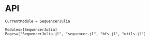# API

```@meta
CurrentModule = SequencerJulia
```

```@autodocs
Modules=[SequencerJulia]
Pages=["SequencerJulia.jl", "sequencer.jl", "bfs.jl", "utils.jl"]
```

<!-- ## Module
```@docs
SequencerJulia
```

## Types
```@docs
SequencerResult
EMD
Energy
Distances.L2
Distances.KLDivergence
```

## External functions
```@docs
sequence(A::VecOrMat{T};) where {T <: Real}
D
mst
elong
order
elongation
leastcentralpt
loss
unroll
prettyp
SequencerJulia.show
bfs_parents
```

## Constants
```@docs
ϵ
L2
KLD
WASS1D
ENERGY
ALL_METRICS
```

## Internals
```@docs
SequencerJulia._ensuregrid!
SequencerJulia._splitnorm
SequencerJulia._mst
SequencerJulia._halflen
SequencerJulia._halfwidth
SequencerJulia._weighted_p_matrix
SequencerJulia._measure_dm
SequencerJulia.outneighbors_ranked
``` -->
